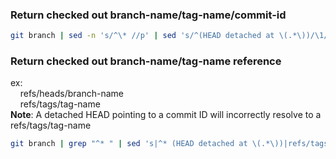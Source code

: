### Return checked out branch-name/tag-name/commit-id
```bash
git branch | sed -n 's/^\* //p' | sed 's/^(HEAD detached at \(.*\))/\1/'
```

### Return checked out branch-name/tag-name reference
ex: \
&nbsp;&nbsp;&nbsp;&nbsp;refs/heads/branch-name \
&nbsp;&nbsp;&nbsp;&nbsp;refs/tags/tag-name \
**Note**: A detached HEAD pointing to a commit ID will incorrectly resolve to a refs/tags/tag-name
```bash
git branch | grep "^* " | sed 's|^* (HEAD detached at \(.*\))|refs/tags/\1|' | sed 's|^* \(.*\)|refs/heads/\1|'
```
